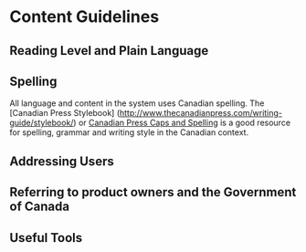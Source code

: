 # Content Guidelines

## Reading Level and Plain Language

## Spelling
All language and content in the system uses Canadian spelling. The [Canadian Press Stylebook] (http://www.thecanadianpress.com/writing-guide/stylebook/) or [Canadian Press Caps and Spelling](http://www.thecanadianpress.com/writing-guide/caps-spelling/) is a good resource for spelling, grammar and writing style in the Canadian context. 

## Addressing Users

## Referring to product owners and the Government of Canada

## Useful Tools

